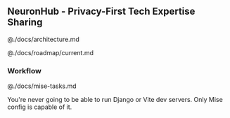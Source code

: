 ## NeuronHub - Privacy-First Tech Expertise Sharing

<doc-architecture>

@./docs/architecture.md

</doc-architecture>


<doc-roadmap-current>

@./docs/roadmap/current.md

</doc-roadmap-current>

### Workflow

<mise-tasks>

@./docs/mise-tasks.md

You're never going to be able to run Django or Vite dev servers. Only Mise config is capable of it.

</mise-tasks>
